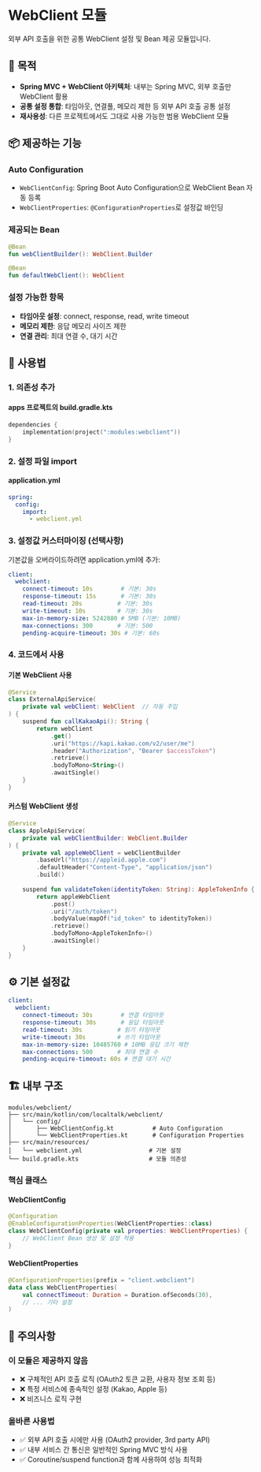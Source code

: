 # WebClient 모듈

외부 API 호출을 위한 공통 WebClient 설정 및 Bean 제공 모듈입니다.

## 🎯 목적

- **Spring MVC + WebClient 아키텍처**: 내부는 Spring MVC, 외부 호출만 WebClient 활용
- **공통 설정 통합**: 타임아웃, 연결풀, 메모리 제한 등 외부 API 호출 공통 설정
- **재사용성**: 다른 프로젝트에서도 그대로 사용 가능한 범용 WebClient 모듈

## 📦 제공하는 기능

### Auto Configuration
- `WebClientConfig`: Spring Boot Auto Configuration으로 WebClient Bean 자동 등록
- `WebClientProperties`: `@ConfigurationProperties`로 설정값 바인딩

### 제공되는 Bean
```kotlin
@Bean
fun webClientBuilder(): WebClient.Builder   

@Bean  
fun defaultWebClient(): WebClient        
```

### 설정 가능한 항목
- **타임아웃 설정**: connect, response, read, write timeout
- **메모리 제한**: 응답 메모리 사이즈 제한
- **연결 관리**: 최대 연결 수, 대기 시간

## 🚀 사용법

### 1. 의존성 추가

#### apps 프로젝트의 build.gradle.kts
```kotlin
dependencies {
    implementation(project(":modules:webclient"))
}
```

### 2. 설정 파일 import

#### application.yml
```yaml
spring:
  config:
    import:
      - webclient.yml
```

### 3. 설정값 커스터마이징 (선택사항)

기본값을 오버라이드하려면 application.yml에 추가:

```yaml
client:
  webclient:
    connect-timeout: 10s        # 기본: 30s
    response-timeout: 15s       # 기본: 30s  
    read-timeout: 20s          # 기본: 30s
    write-timeout: 10s         # 기본: 30s
    max-in-memory-size: 5242880 # 5MB (기본: 10MB)
    max-connections: 300       # 기본: 500
    pending-acquire-timeout: 30s # 기본: 60s
```

### 4. 코드에서 사용

#### 기본 WebClient 사용
```kotlin
@Service
class ExternalApiService(
    private val webClient: WebClient  // 자동 주입
) {
    suspend fun callKakaoApi(): String {
        return webClient
            .get()
            .uri("https://kapi.kakao.com/v2/user/me")
            .header("Authorization", "Bearer $accessToken")
            .retrieve()
            .bodyToMono<String>()
            .awaitSingle()
    }
}
```

#### 커스텀 WebClient 생성
```kotlin
@Service  
class AppleApiService(
    private val webClientBuilder: WebClient.Builder
) {
    private val appleWebClient = webClientBuilder
        .baseUrl("https://appleid.apple.com")
        .defaultHeader("Content-Type", "application/json")
        .build()
        
    suspend fun validateToken(identityToken: String): AppleTokenInfo {
        return appleWebClient
            .post()
            .uri("/auth/token")
            .bodyValue(mapOf("id_token" to identityToken))
            .retrieve()
            .bodyToMono<AppleTokenInfo>()
            .awaitSingle()
    }
}
```

## ⚙️ 기본 설정값

```yaml
client:
  webclient:
    connect-timeout: 30s        # 연결 타임아웃
    response-timeout: 30s       # 응답 타임아웃  
    read-timeout: 30s          # 읽기 타임아웃
    write-timeout: 30s         # 쓰기 타임아웃
    max-in-memory-size: 10485760 # 10MB 응답 크기 제한
    max-connections: 500       # 최대 연결 수
    pending-acquire-timeout: 60s # 연결 대기 시간
```

## 🏗️ 내부 구조

```
modules/webclient/
├── src/main/kotlin/com/localtalk/webclient/
│   └── config/
│       ├── WebClientConfig.kt           # Auto Configuration
│       └── WebClientProperties.kt       # Configuration Properties
├── src/main/resources/
│   └── webclient.yml                   # 기본 설정
└── build.gradle.kts                    # 모듈 의존성
```

### 핵심 클래스

#### WebClientConfig
```kotlin
@Configuration
@EnableConfigurationProperties(WebClientProperties::class)
class WebClientConfig(private val properties: WebClientProperties) {
    // WebClient Bean 생성 및 설정 적용
}
```

#### WebClientProperties  
```kotlin
@ConfigurationProperties(prefix = "client.webclient")
data class WebClientProperties(
    val connectTimeout: Duration = Duration.ofSeconds(30),
    // ... 기타 설정
)
```

## 🚫 주의사항

### 이 모듈은 제공하지 않음
- ❌ 구체적인 API 호출 로직 (OAuth2 토큰 교환, 사용자 정보 조회 등)
- ❌ 특정 서비스에 종속적인 설정 (Kakao, Apple 등)
- ❌ 비즈니스 로직 구현

### 올바른 사용법
- ✅ 외부 API 호출 시에만 사용 (OAuth2 provider, 3rd party API)
- ✅ 내부 서비스 간 통신은 일반적인 Spring MVC 방식 사용
- ✅ Coroutine/suspend function과 함께 사용하여 성능 최적화
